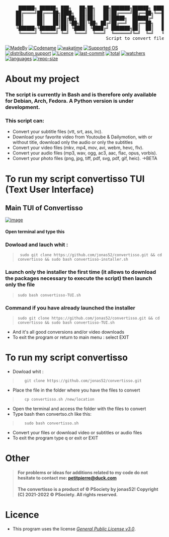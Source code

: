 <pre>    
     ██████╗ ██████╗ ███╗   ██╗██╗   ██╗███████╗██████╗ ████████╗██╗███████╗███████╗ ██████╗ 
    ██╔════╝██╔═══██╗████╗  ██║██║   ██║██╔════╝██╔══██╗╚══██╔══╝██║██╔════╝██╔════╝██╔═══██╗
    ██║     ██║   ██║██╔██╗ ██║██║   ██║█████╗  ██████╔╝   ██║   ██║███████╗███████╗██║   ██║
    ██║     ██║   ██║██║╚██╗██║╚██╗ ██╔╝██╔══╝  ██╔══██╗   ██║   ██║╚════██║╚════██║██║   ██║
    ╚██████╗╚██████╔╝██║ ╚████║ ╚████╔╝ ███████╗██║  ██║   ██║   ██║███████║███████║╚██████╔╝
     ╚═════╝ ╚═════╝ ╚═╝  ╚═══╝  ╚═══╝  ╚══════╝╚═╝  ╚═╝   ╚═╝   ╚═╝╚══════╝╚══════╝ ╚═════╝    
                                      Script to convert files
</pre>
[![MadeBy](https://img.shields.io/badge/Made%20by-Jonas%20Petitpierre-informational)](https://github.com/jonas52)
[![Codename](https://img.shields.io/badge/Codename-jonas52-informational)](https://github.com/jonas52)
[![wakatime](https://wakatime.com/badge/user/d4c095b3-d1eb-41c8-9c0b-d8a14eb14fbe.svg)](https://wakatime.com/@d4c095b3-d1eb-41c8-9c0b-d8a14eb14fbe)
[![Supported OS](https://img.shields.io/badge/Supported%20OS-Linux-brightgreen)]()
[![distribution support](https://img.shields.io/badge/Supported%20Distribution-Debian,%20Arch,%20Fedora-brightgreen)]()
[![Licence](https://img.shields.io/badge/License-GNU%20GPL--3.0-important)](https://github.com/jonas52/convertisso/blob/main/LICENSE)
[![last-commit](https://img.shields.io/github/last-commit/jonas52/convertisso)]()
[![total](https://img.shields.io/github/downloads/jonas52/convertisso/total)]()
[![watchers](https://img.shields.io/github/watchers/jonas52/convertisso)]()
[![languages](https://img.shields.io/github/languages/count/jonas52/convertisso)]()
[![repo-size](https://img.shields.io/github/repo-size/jonas52/convertisso)]()

# About my project
### The script is currently in Bash and is therefore only available for Debian, Arch, Fedora. A Python version is under development.
### This script can:
- Convert your subtitle files (vtt, srt, ass, lrc). 
- Download your favorite video from Youtoube & Dailymotion, with or without title, download only the audio or only the subtitles
- Convert your video files (mkv, mp4, mov, avi, webm, hevc, flv). 
- Convert your audio files (mp3, wav, ogg, ac3, aac, flac, opus, vorbis).
- Convert your photo files (png, jpg, tiff, pdf, svg, pdf, gif, heic). ->BETA
# To run my script convertisso TUI (Text User Interface)
## Main TUI of Convertisso
[![image](https://user-images.githubusercontent.com/83141023/210186246-9d5d2038-6759-4611-9ce6-cc97d6807979.png)](https://github.com/jonas52/convertisso/blob/main/convertisso-TUI.sh)
#### Open terminal and type this
### Dowload and lauch whit : 
>      sudo git clone https://github.com/jonas52/convertisso.git && cd convertisso && sudo bash convertisso-installer.sh
### Launch only the installer the first time (it allows to download the packages necessary to execute the script) then launch only the file 
>     sudo bash convertisso-TUI.sh 
### Command if you have already launched the installer 
>     sudo git clone https://github.com/jonas52/convertisso.git && cd convertisso && sudo bash convertisso-TUI.sh
    
- And it's all good conversions and/or video downloads
- To exit the program or return to main menu : select EXIT
# To run my script convertisso
- Dowload whit : 
>        git clone https://github.com/jonas52/convertisso.git
- Place the file in the folder where you have the files to convert
>        cp convertisso.sh /new/location
- Open the terminal and access the folder with the files to convert
- Type bash then convertso.ch like this:
>        sudo bash convertisso.sh
- Convert your files or download video or subtitles or audio files
- To exit the program type q or exit or EXIT
# Other
> #### For problems or ideas for additions related to my code do not hesitate to contact me: petitpierre@duck.com
> #### The convertisso is a product of © PSociety by jonas52! Copyright (C) 2021-2022 © PSociety. All rights reserved.
# Licence
- This program uses the license _[General Public License v3.0](https://github.com/jonas52/convertisso/blob/main/LICENSE)_.
